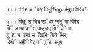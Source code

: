 +++
title = "०९ पितुश्चिदूधर्जनुषा विवेद"

+++
पितु᳓श् चिद् ऊ᳓धर् जनु᳓षा विवेद  
वि᳓ अस्य धा᳓रा असृजद् वि᳓ धे᳓नाः  
गु᳓हा च᳓रन्तं स᳓खिभिः शिवे᳓भिर्  
दिवो᳓ यह्वी᳓भिर् न᳓ गु᳓हा बभूव